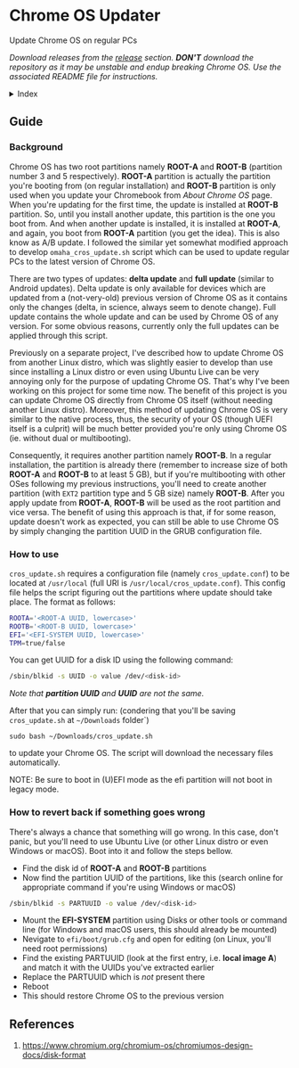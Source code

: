 # Chrome OS Updater

Update Chrome OS on regular PCs

*Download releases from the [release](https://github.com/MuntashirAkon/chrome_os_updater) section. **DON'T** download the repository as it may be unstable and endup breaking Chrome OS. Use the associated README file for instructions.*

<details>
 <summary>Index</summary>
 
- [Guide](#guide)
  * [Background](#background)
  * [How to use](#how-to-use)
  * [How to revert back if something goes wrong](#how-to-revert-back-if-something-goes-wrong)
- [References](#references)
</details>

## Guide

### Background

Chrome OS has two root partitions namely **ROOT-A** and **ROOT-B** (partition number 3 and 5 respectively). **ROOT-A** partition is actually the partition you're booting from (on regular installation) and **ROOT-B** partition is only used when you update your Chromebook from *About Chrome OS* page. When you're updating for the first time, the update is installed at **ROOT-B** partition. So, until you install another update, this partition is the one you boot from. And when another update is installed, it is installed at **ROOT-A**, and again, you boot from **ROOT-A** partition (you get the idea). This is also know as A/B update. I followed the similar yet somewhat modified approach to develop `omaha_cros_update.sh` script which can be used to update regular PCs to the latest version of Chrome OS.

There are two types of updates: **delta update** and **full update** (similar to Android updates). Delta update is only available for devices which are updated from a (not-very-old) previous version of Chrome OS as it contains only the changes (delta, in science, always seem to denote change). Full update contains the whole update and can be used by Chrome OS of any version. For some obvious reasons, currently only the full updates can be applied through this script.

Previously on a separate project, I've described how to update Chrome OS from another Linux distro, which was slightly easier to develop than use since installing a Linux distro or even using Ubuntu Live can be very annoying only for the purpose of updating Chrome OS. That's why I've been working on this project for some time now. The benefit of this project is you can update Chrome OS directly from Chrome OS itself (without needing another Linux distro). Moreover, this method of updating Chrome OS is very similar to the native process, thus, the security of your OS (though UEFI itself is a culprit) will be much better provided you're only using Chrome OS (ie. without dual or multibooting).

Consequently, it requires another partition namely **ROOT-B**. In a regular installation, the partition is already there (remember to increase size of both **ROOT-A** and **ROOT-B** to at least 5 GB), but if you're multibooting with other OSes following my previous instructions, you'll need to create another partition (with `EXT2` partition type and 5 GB size) namely **ROOT-B**. After you apply update from **ROOT-A**, **ROOT-B** will be used as the root partition and vice versa. The benefit of using this approach is that, if for some reason, update doesn't work as expected, you can still be able to use Chrome OS by simply changing the partition UUID in the GRUB configuration file.

### How to use

`cros_update.sh` requires a configuration file (namely `cros_update.conf`) to be located at `/usr/local` (full URI is `/usr/local/cros_update.conf`). This config file helps the script figuring out the partitions where update should take place. The format as follows:
```sh
ROOTA='<ROOT-A UUID, lowercase>'
ROOTB='<ROOT-B UUID, lowercase>'
EFI='<EFI-SYSTEM UUID, lowercase>'
TPM=true/false
```

You can get UUID for a disk ID using the following command:
```bash
/sbin/blkid -s UUID -o value /dev/<disk-id>
```
*Note that **partition UUID** and **UUID** are not the same.*

After that you can simply run: (condering that you'll be saving `cros_update.sh` at `~/Downloads` folder`)
```
sudo bash ~/Downloads/cros_update.sh
```
to update your Chrome OS. The script will download the necessary files automatically.

NOTE: Be sure to boot in (U)EFI mode as the efi partition will not boot in legacy mode.

### How to revert back if something goes wrong

There's always a chance that something will go wrong. In this case, don't panic, but you'll need to use Ubuntu Live (or other Linux distro or even Windows or macOS). Boot into it and follow the steps bellow.

- Find the disk id of **ROOT-A** and **ROOT-B** partitions
- Now find the partition UUID of the partitions, like this (search online for appropriate command if you're using Windows or macOS)
```sh
/sbin/blkid -s PARTUUID -o value /dev/<disk-id>
```
- Mount the **EFI-SYSTEM** partition using Disks or other tools or command line (for Windows and macOS users, this should already be mounted)
- Nevigate to `efi/boot/grub.cfg` and open for editing (on Linux, you'll need root permissions)
- Find the existing PARTUUID (look at the first entry, i.e. **local image A**) and match it with the UUIDs you've extracted earlier
- Replace the PARTUUID which is *not* present there
- Reboot
- This should restore Chrome OS to the previous version

## References
1. https://www.chromium.org/chromium-os/chromiumos-design-docs/disk-format
